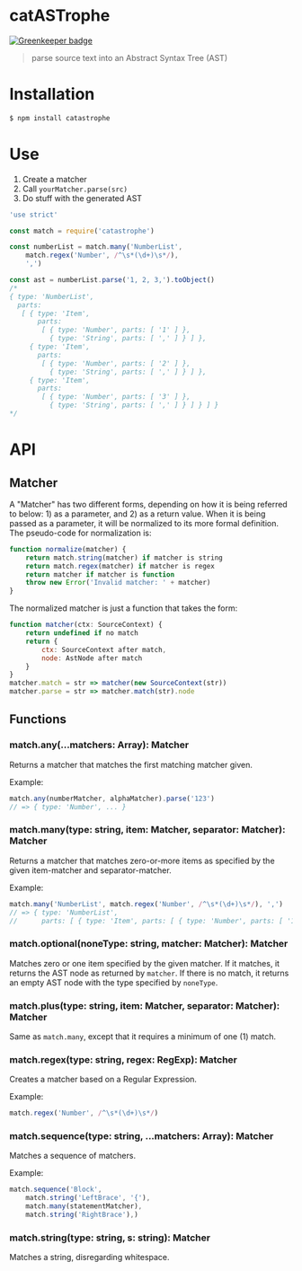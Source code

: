# catASTrophe

[![Greenkeeper badge](https://badges.greenkeeper.io/jrop/catastrophejs.svg)](https://greenkeeper.io/)

> parse source text into an Abstract Syntax Tree (AST)

# Installation

```sh
$ npm install catastrophe
```

# Use

1. Create a matcher
2. Call `yourMatcher.parse(src)`
3. Do stuff with the generated AST

```js
'use strict'

const match = require('catastrophe')

const numberList = match.many('NumberList',
	match.regex('Number', /^\s*(\d+)\s*/),
	',')

const ast = numberList.parse('1, 2, 3,').toObject()
/*
{ type: 'NumberList',
  parts:
   [ { type: 'Item',
       parts:
        [ { type: 'Number', parts: [ '1' ] },
          { type: 'String', parts: [ ',' ] } ] },
     { type: 'Item',
       parts:
        [ { type: 'Number', parts: [ '2' ] },
          { type: 'String', parts: [ ',' ] } ] },
     { type: 'Item',
       parts:
        [ { type: 'Number', parts: [ '3' ] },
          { type: 'String', parts: [ ',' ] } ] } ] }
*/
```

# API

## Matcher

A "Matcher" has two different forms, depending on how it is being referred to below: 1) as a parameter, and 2) as a return value.  When it is being passed as a parameter, it will be normalized to its more formal definition.  The pseudo-code for normalization is:

```js
function normalize(matcher) {
	return match.string(matcher) if matcher is string
	return match.regex(matcher) if matcher is regex
	return matcher if matcher is function
	throw new Error('Invalid matcher: ' + matcher)
}
```

The normalized matcher is just a function that takes the form:

```js
function matcher(ctx: SourceContext) {
	return undefined if no match
	return {
		ctx: SourceContext after match,
		node: AstNode after match
	}
}
matcher.match = str => matcher(new SourceContext(str))
matcher.parse = str => matcher.match(str).node
```

## Functions

### match.any(...matchers: Array<Matcher>): Matcher

Returns a matcher that matches the first matching matcher given.

Example:

```js
match.any(numberMatcher, alphaMatcher).parse('123')
// => { type: 'Number', ... }
```

### match.many(type: string, item: Matcher, separator: Matcher): Matcher

Returns a matcher that matches zero-or-more items as specified by the given item-matcher and separator-matcher.

Example:

```js
match.many('NumberList', match.regex('Number', /^\s*(\d+)\s*/), ',')
// => { type: 'NumberList',
//      parts: [ { type: 'Item', parts: [ { type: 'Number', parts: [ '1' ] } ] } ] }
```

### match.optional(noneType: string, matcher: Matcher): Matcher

Matches zero or one item specified by the given matcher.  If it matches, it returns the AST node as returned by `matcher`.  If there is no match, it returns an empty AST node with the type specified by `noneType`.

### match.plus(type: string, item: Matcher, separator: Matcher): Matcher

Same as `match.many`, except that it requires a minimum of one (1) match.

### match.regex(type: string, regex: RegExp): Matcher

Creates a matcher based on a Regular Expression.

Example:

```js
match.regex('Number', /^\s*(\d+)\s*/)
```

### match.sequence(type: string, ...matchers: Array<Matcher>): Matcher

Matches a sequence of matchers.

Example:

```js
match.sequence('Block',
	match.string('LeftBrace', '{'),
	match.many(statementMatcher),
	match.string('RightBrace'),)
```

### match.string(type: string, s: string): Matcher

Matches a string, disregarding whitespace.
